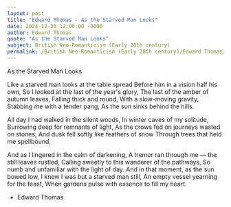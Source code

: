 ```yaml
---
layout: post
title: "Edward Thomas - As the Starved Man Looks"
date: 2024-12-30 12:00:00 -0000
author: Edward Thomas
quote: "As the Starved Man Looks"
subject: British Neo-Romanticism (Early 20th century)
permalink: /British Neo-Romanticism (Early 20th century)/Edward Thomas/Edward Thomas - As the Starved Man Looks
---
```


As the Starved Man Looks

Like a starved man looks at the table spread
Before him in a vision half his own,
So I looked at the last of the year's glory,
The last of the amber of autumn leaves,
Falling thick and round,
With a slow-moving gravity,
Stabbing me with a tender pang,
As the sun sinks behind the hills.

All day I had walked in the silent woods,
In winter caves of my solitude,
Burrowing deep for remnants of light,
As the crows fed on journeys wasted on stones,
And dusk fell softly like feathers of snow
Through trees that held me spellbound.

And as I lingered in the calm of darkening,
A tremor ran through me — the still leaves rustled,
Calling sweetly to this wanderer of the pathways,
So numb and unfamiliar with the light of day.
And in that moment, as the sun bowed low,
I knew I was but a starved man still,
An empty vessel yearning for the feast, 
When gardens pulse with essence to fill my heart.

- Edward Thomas
